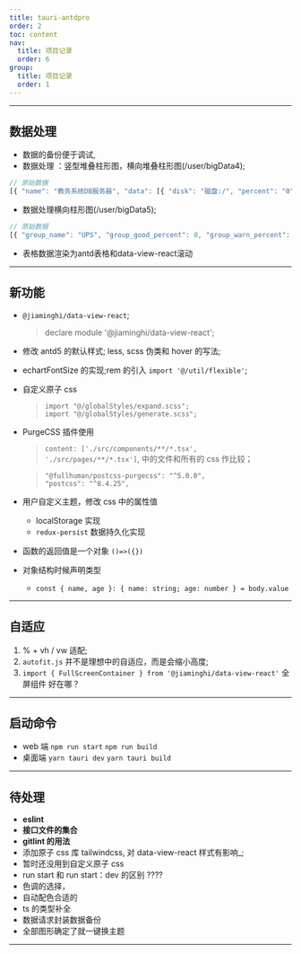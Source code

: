 ```yaml
---
title: tauri-antdpro
order: 2
toc: content
nav:
  title: 项目记录
  order: 6
group: 
  title: 项目记录
  order: 1
---
```


---

## 数据处理
- 数据的备份便于调试,
- 数据处理 ：竖型堆叠柱形图，横向堆叠柱形图(/user/bigData4);

``` javascript
// 原始数据
[{ "name": "教务系统DB服务器", "data": [{ "disk": "磁盘:/", "percent": "0" }, { "disk": "磁盘:/home", "percent": "0" }] }, { "name": "192.168.202.129(教务系统报表服务器)", "data": [{ "disk": "磁盘:/run", "percent": "0" }, { "disk": "磁盘:/run/user/0", "percent": "0" }, { "disk": "磁盘:/sys/fs/cgroup", "percent": "0" }, { "disk": "磁盘:/boot", "percent": "0" }, { "disk": "磁盘:/run/user/42", "percent": "0" }, { "disk": "磁盘:/dev/shm", "percent": "0" }, { "disk": "磁盘:/", "percent": "0" }] }]; 

```

- 数据处理横向柱形图(/user/bigData5);

``` javascript
// 原始数据
[{ "group_name": "UPS", "group_good_percent": 0, "group_warn_percent": 0, "group_error_percent": 100 },{ "group_name": "温湿度", "group_good_percent": 0, "group_warn_percent": 0, "group_error_percent": 100 },{ "group_name": "采集主机", "group_good_percent": 0, "group_warn_percent": 0, "group_error_percent": 100 },{ "group_name": "精密空调", "group_good_percent": 0, "group_warn_percent":0, "group_error_percent": 100 },{ "group_name": "市电配电柜", "group_good_percent": 0, "group_warn_percent": 0, "group_error_percent": 100 }]; 

```

- 表格数据渲染为antd表格和data-view-react滚动

---

## 新功能

- `@jiaminghi/data-view-react`;
  > declare module '@jiaminghi/data-view-react';
- 修改 antd5 的默认样式; less, scss 伪类和 hover 的写法;
- echartFontSize 的实现;rem 的引入 `import '@/util/flexible'`;
- 自定义原子 css
  > `import "@/globalStyles/expand.scss";`   
    `import "@/globalStyles/generate.scss";`

- PurgeCSS 插件使用
  > `content: ['./src/components/**/*.tsx', './src/pages/**/*.tsx']`, 中的文件和所有的 css 作比较；

  > `"@fullhuman/postcss-purgecss": "^5.0.0",`  
  `"postcss": "^8.4.25",`

- 用户自定义主题，修改 css 中的属性值
  - localStorage 实现
  - `redux-persist` 数据持久化实现
- 函数的返回值是一个对象 `()=>({})`
- 对象结构时候声明类型
  - `const { name, age }: { name: string; age: number } = body.value`

---

## 自适应

1. % + vh / vw 适配;
2. `autofit.js` 并不是理想中的自适应，而是会缩小高度;
3. `import { FullScreenContainer } from '@jiaminghi/data-view-react'` 全屏组件 好在哪？

---

## 启动命令

- web 端 `npm run start` `npm run build`
- 桌面端 `yarn tauri dev` `yarn tauri build`

---



## **待处理**

- **eslint**
- **接口文件的集合**
- **gitlint 的用法**
- 添加原子 css 库 tailwindcss, 对 data-view-react 样式有影响_;
- 暂时还没用到自定义原子 css
- run start 和 run start：dev 的区别 ????
- 色调的选择，
- 自动配色合适的 
- ts 的类型补全
- 数据请求封装数据备份
- 全部图形确定了就一键换主题

---